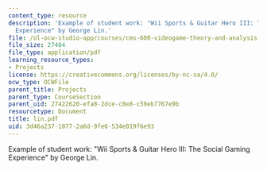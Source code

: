 ```yaml
---
content_type: resource
description: 'Example of student work: "Wii Sports & Guitar Hero III: The Social Gaming
  Experience" by George Lin.'
file: /ol-ocw-studio-app/courses/cms-600-videogame-theory-and-analysis-fall-2007/3d46a23710772a6d9fe6534e019f6e93_lin.pdf
file_size: 27484
file_type: application/pdf
learning_resource_types:
- Projects
license: https://creativecommons.org/licenses/by-nc-sa/4.0/
ocw_type: OCWFile
parent_title: Projects
parent_type: CourseSection
parent_uid: 27422620-efa8-2dce-c8e8-c59eb7767e9b
resourcetype: Document
title: lin.pdf
uid: 3d46a237-1077-2a6d-9fe6-534e019f6e93
---
```

Example of student work: "Wii Sports & Guitar Hero III: The Social Gaming Experience" by George Lin.
